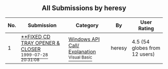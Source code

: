 ﻿<div align="center">

## All Submissions by heresy

</div>

No.  | Submission | Category | By   | User Rating
---- | ---------- | -------- | ---- | -----------
1 | [\*\*FIXED CD TRAY OPENER & CLOSER<br /><sup>1999-07-28 20:31:08</sup>](https://github.com/Planet-Source-Code/heresy-fixed-cd-tray-opener-closer__1-2641) | [Windows API Call/ Explanation<br /><sup>Visual Basic</sup>](../ByCategory/windows-api-call-explanation__1-39.md) | heresy | 4.5 (54 globes from 12 users)

